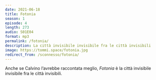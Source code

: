 ```yaml
---
date: 2021-06-18
title: Fotonia
season: 1
episode: 4
length: 273
audio: S01E04
format: mp3
permalink: /fotonia/
description: La città invisibile invisibile fra le città invisibili
image: https://tommi.space/fotonia.jpg
redirect_from: /sconnesso/fotonia/
---
```

Anche se Calvino l’avrebbe raccontata meglio, <cite>Fotonia</cite> è la città invisibile invisibile fra le città invisibili.
